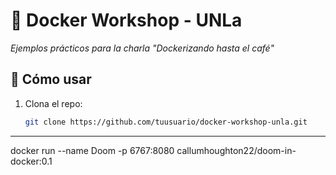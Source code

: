 # 🐳 Docker Workshop - UNLa

_Ejemplos prácticos para la charla "Dockerizando hasta el café"_

## 🚀 Cómo usar

1. Clona el repo:
   ```bash
   git clone https://github.com/tuusuario/docker-workshop-unla.git
   ```

---

docker run --name Doom -p 6767:8080 callumhoughton22/doom-in-docker:0.1
